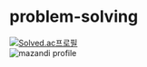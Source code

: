 # problem-solving

[![Solved.ac프로필](http://mazassumnida.wtf/api/v2/generate_badge?boj=sjhjack)](https://solved.ac/sjhjack)
<br/>
![mazandi profile](http://mazandi.herokuapp.com/api?handle=sjhjack&theme=warm)
<br/><br/>
